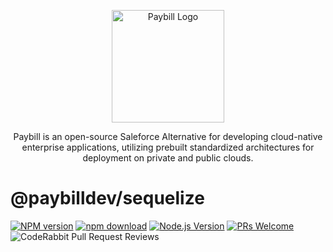 <p align="center">
  <a href="https://paybilldev" target="blank"><img src="https://paybill.dev/logo-wordmark--dark.png" width="180" alt="Paybill Logo" /></a>
</p>

<p align="center">
  Paybill is an open-source Saleforce Alternative for developing cloud-native enterprise applications, utilizing prebuilt standardized architectures for deployment on private and public clouds.
</p>

# @paybilldev/sequelize

[![NPM version][npm-image]][npm-url]
[![npm download][download-image]][download-url]
[![Node.js Version](https://img.shields.io/node/v/@paybilldev/sequelize.svg?style=flat)](https://nodejs.org/en/download/)
[![PRs Welcome](https://img.shields.io/badge/PRs-welcome-brightgreen.svg?style=flat-square)](https://makeapullrequest.com)
![CodeRabbit Pull Request Reviews](https://img.shields.io/coderabbit/prs/github/paybilldev/paybill)

[npm-image]: https://img.shields.io/npm/v/@paybilldev/sequelize.svg?style=flat-square
[npm-url]: https://npmjs.org/package/@paybilldev/sequelize
[download-image]: https://img.shields.io/npm/dm/@paybilldev/sequelize.svg?style=flat-square
[download-url]: https://npmjs.org/package/@paybilldev/sequelize

